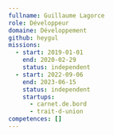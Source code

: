 ```yaml
---
fullname: Guillaume Lagorce
role: Développeur
domaine: Développement
github: heygul
missions:
  - start: 2019-01-01
    end: 2020-02-29
    status: independent
  - start: 2022-09-06
    end: 2023-06-15
    status: independent
    startups:
      - carnet.de.bord
      - trait-d-union
competences: []
---
```

